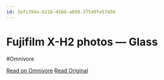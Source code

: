 ```yaml
---
id: 3afc394a-6218-456d-a048-37549fe57456
---
```


# Fujifilm X-H2 photos — Glass
#Omnivore

[Read on Omnivore](https://omnivore.app/me/https-glass-photo-explore-cameras-fujifilm-x-h-2-190ea92bd75)
[Read Original](https://glass.photo/explore/cameras/fujifilm/x-h2)



